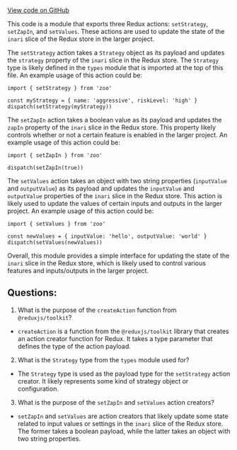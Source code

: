 [View code on GitHub](zoo-labs/zoo/blob/master/core/src/state/inari/actions.ts)

This code is a module that exports three Redux actions: `setStrategy`, `setZapIn`, and `setValues`. These actions are used to update the state of the `inari` slice of the Redux store in the larger project. 

The `setStrategy` action takes a `Strategy` object as its payload and updates the `strategy` property of the `inari` slice in the Redux store. The `Strategy` type is likely defined in the `types` module that is imported at the top of this file. An example usage of this action could be:

```
import { setStrategy } from 'zoo'

const myStrategy = { name: 'aggressive', riskLevel: 'high' }
dispatch(setStrategy(myStrategy))
```

The `setZapIn` action takes a boolean value as its payload and updates the `zapIn` property of the `inari` slice in the Redux store. This property likely controls whether or not a certain feature is enabled in the larger project. An example usage of this action could be:

```
import { setZapIn } from 'zoo'

dispatch(setZapIn(true))
```

The `setValues` action takes an object with two string properties (`inputValue` and `outputValue`) as its payload and updates the `inputValue` and `outputValue` properties of the `inari` slice in the Redux store. This action is likely used to update the values of certain inputs and outputs in the larger project. An example usage of this action could be:

```
import { setValues } from 'zoo'

const newValues = { inputValue: 'hello', outputValue: 'world' }
dispatch(setValues(newValues))
```

Overall, this module provides a simple interface for updating the state of the `inari` slice in the Redux store, which is likely used to control various features and inputs/outputs in the larger project.
## Questions: 
 1. What is the purpose of the `createAction` function from `@reduxjs/toolkit`?
- `createAction` is a function from the `@reduxjs/toolkit` library that creates an action creator function for Redux. It takes a type parameter that defines the type of the action payload.

2. What is the `Strategy` type from the `types` module used for?
- The `Strategy` type is used as the payload type for the `setStrategy` action creator. It likely represents some kind of strategy object or configuration.

3. What is the purpose of the `setZapIn` and `setValues` action creators?
- `setZapIn` and `setValues` are action creators that likely update some state related to input values or settings in the `inari` slice of the Redux store. The former takes a boolean payload, while the latter takes an object with two string properties.